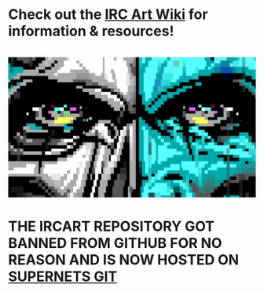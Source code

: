 <p align="center">
	<h1>Check out the <a href="https://github.com/ircart/ircart/wiki">IRC Art Wiki</a> for information & resources!</h1>
	<br><img src=".screens/acid.png"/>
</p>

# THE IRCART REPOSITORY GOT BANNED FROM GITHUB FOR NO REASON AND IS NOW HOSTED ON [SUPERNETS GIT](https://git.supernets.org/ircart/ircart)
